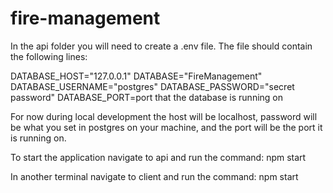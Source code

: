 # fire-management


In the api folder you will need to create a .env file. The file should contain the following lines:

DATABASE_HOST="127.0.0.1"
DATABASE="FireManagement"
DATABASE_USERNAME="postgres"
DATABASE_PASSWORD="secret password"
DATABASE_PORT=port that the database is running on

For now during local development the host will be localhost, password will be what you set in postgres on your machine, and the port will be the port it is running on.

To start the application navigate to api and run the command:
  npm start
  
In another terminal navigate to client and run the command:
  npm start
  
